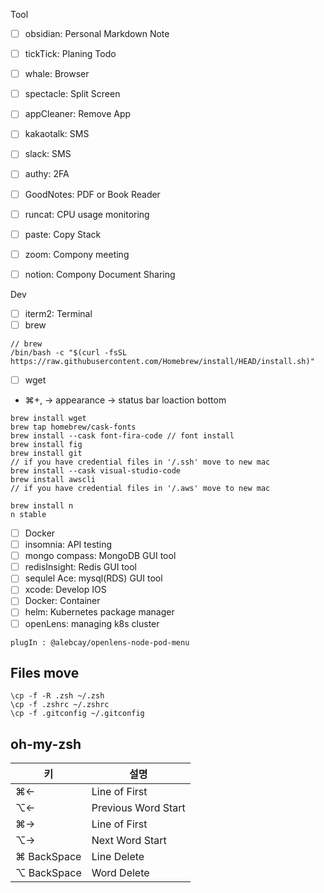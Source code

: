 
Tool
- [ ] obsidian: Personal Markdown Note
- [ ] tickTick: Planing Todo
- [ ] whale: Browser
- [ ] spectacle: Split Screen
- [ ] appCleaner: Remove App
- [ ] kakaotalk: SMS
- [ ] slack: SMS
- [ ] authy: 2FA
- [ ] GoodNotes: PDF or Book Reader
- [ ] runcat: CPU usage monitoring
- [ ] paste: Copy Stack
- [ ] zoom: Compony meeting
- [ ] notion: Compony Document Sharing


Dev
- [ ] iterm2: Terminal
- [ ] brew
```
// brew
/bin/bash -c "$(curl -fsSL https://raw.githubusercontent.com/Homebrew/install/HEAD/install.sh)"
```
- [ ] wget
- ⌘+, -> appearance -> status bar loaction bottom
```
brew install wget
brew tap homebrew/cask-fonts
brew install --cask font-fira-code // font install
brew install fig
brew install git  
// if you have credential files in '/.ssh' move to new mac
brew install --cask visual-studio-code
brew install awscli
// if you have credential files in '/.aws' move to new mac

brew install n
n stable
```
- [ ] Docker
- [ ] insomnia: API testing
- [ ] mongo compass: MongoDB GUI tool
- [ ] redisInsight: Redis GUI tool
- [ ] sequlel Ace: mysql(RDS) GUI tool
- [ ] xcode: Develop IOS
- [ ] Docker: Container 
- [ ] helm: Kubernetes package manager
- [ ] openLens: managing k8s cluster
```
plugIn : @alebcay/openlens-node-pod-menu
```

## Files move
```
\cp -f -R .zsh ~/.zsh
\cp -f .zshrc ~/.zshrc
\cp -f .gitconfig ~/.gitconfig
```

## oh-my-zsh

|키|설명|
|---|---|
|⌘←| Line of First |
|⌥←| Previous Word Start |
|⌘→| Line of First |
|⌥→| Next Word Start |
|⌘ BackSpace| Line Delete |
|⌥ BackSpace| Word Delete |

